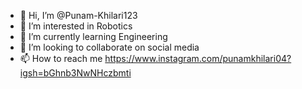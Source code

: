 - 👋 Hi, I’m @Punam-Khilari123
- 👀 I’m interested in Robotics 
- 🌱 I’m currently learning Engineering 
- 💞️ I’m looking to collaborate on social media 
- 📫 How to reach me https://www.instagram.com/punamkhilari04?igsh=bGhnb3NwNHczbmti

<!---
Punam-Khilari123/Punam-Khilari123 is a ✨ special ✨ repository because its `README.md` (this file) appears on your GitHub profile.
You can click the Preview link to take a look at your changes.
--->
